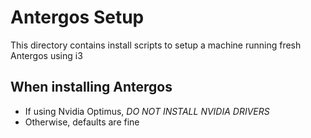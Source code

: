 # Antergos Setup

This directory contains install scripts to setup a machine running fresh Antergos using i3

## When installing Antergos

 - If using Nvidia Optimus, *DO NOT INSTALL NVIDIA DRIVERS*
 - Otherwise, defaults are fine
